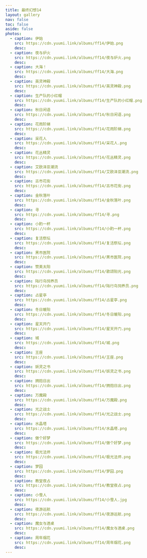 ```yaml
---
title: 最终幻想14
layout: gallery
nav: false
toc: false
aside: false
photos:
  - caption: 伊始
    src: https://cdn.yuumi.link/albums/ff14/伊始.png
    desc: 
  - caption: 夜与炉火
    src: https://cdn.yuumi.link/albums/ff14/夜与炉火.png
    desc: 
  - caption: 大海！
    src: https://cdn.yuumi.link/albums/ff14/大海.png
    desc: 
  - caption: 英灵神殿
    src: https://cdn.yuumi.link/albums/ff14/英灵神殿.png
    desc: 
  - caption: 生产队的小红帽
    src: https://cdn.yuumi.link/albums/ff14/生产队的小红帽.png
    desc: 
  - caption: 秋日闲语
    src: https://cdn.yuumi.link/albums/ff14/秋日闲语.png
    desc: 
  - caption: 花雨阶梯
    src: https://cdn.yuumi.link/albums/ff14/花雨阶梯.png
    desc: 
  - caption: 采花人
    src: https://cdn.yuumi.link/albums/ff14/采花人.png
    desc: 
  - caption: 花丛精灵
    src: https://cdn.yuumi.link/albums/ff14/花丛精灵.png
    desc: 
  - caption: 艾欧泽亚潮流
    src: https://cdn.yuumi.link/albums/ff14/艾欧泽亚潮流.png
    desc: 
  - caption: 古市花街
    src: https://cdn.yuumi.link/albums/ff14/古市花街.png
    desc: 
  - caption: 金秋落叶
    src: https://cdn.yuumi.link/albums/ff14/金秋落叶.png
    desc: 
  - caption: 寻
    src: https://cdn.yuumi.link/albums/ff14/寻.png
    desc: 
  - caption: 小酌一杯
    src: https://cdn.yuumi.link/albums/ff14/小酌一杯.png
    desc: 
  - caption: 复活祭坛
    src: https://cdn.yuumi.link/albums/ff14/复活祭坛.png
    desc: 
  - caption: 黑市医院
    src: https://cdn.yuumi.link/albums/ff14/黑市医院.png
    desc: 
  - caption: 赞美太阳
    src: https://cdn.yuumi.link/albums/ff14/歌颂阳光.png
    desc: 
  - caption: 陆行鸟饲养员
    src: https://cdn.yuumi.link/albums/ff14/陆行鸟饲养员.png
    desc: 
  - caption: 占星亭
    src: https://cdn.yuumi.link/albums/ff14/占星亭.png
    desc: 
  - caption: 冬日暖阳
    src: https://cdn.yuumi.link/albums/ff14/冬日暖阳.png
    desc: 
  - caption: 星天开门
    src: https://cdn.yuumi.link/albums/ff14/星天开门.png
    desc: 
  - caption: 城
    src: https://cdn.yuumi.link/albums/ff14/城.png
    desc: 
  - caption: 王座
    src: https://cdn.yuumi.link/albums/ff14/王座.png
    desc: 
  - caption: 妖灵之书
    src: https://cdn.yuumi.link/albums/ff14/妖灵之书.png
    desc: 
  - caption: 拥抱日出
    src: https://cdn.yuumi.link/albums/ff14/拥抱日出.png
    desc: 
  - caption: 万魔殿
    src: https://cdn.yuumi.link/albums/ff14/万魔殿.png
    desc: 
  - caption: 光之战士
    src: https://cdn.yuumi.link/albums/ff14/光之战士.png
    desc: 
  - caption: 水晶塔
    src: https://cdn.yuumi.link/albums/ff14/水晶塔.png
    desc: 
  - caption: 做个好梦
    src: https://cdn.yuumi.link/albums/ff14/做个好梦.png
    desc: 
  - caption: 极光法师
    src: https://cdn.yuumi.link/albums/ff14/极光法师.png
    desc: 
  - caption: 梦园
    src: https://cdn.yuumi.link/albums/ff14/梦园.png
    desc: 
  - caption: 教堂夜占
    src: https://cdn.yuumi.link/albums/ff14/教堂夜占.png
    desc: 
  - caption: 小雪人
    src: https://cdn.yuumi.link/albums/ff14/小雪人.jpg
    desc: 
  - caption: 夜游巡航
    src: https://cdn.yuumi.link/albums/ff14/夜游巡航.png
    desc: 
  - caption: 魔女与酒桌
    src: https://cdn.yuumi.link/albums/ff14/魔女与酒桌.png
    desc: 
  - caption: 周年烟花
    src: https://cdn.yuumi.link/albums/ff14/周年烟花.png
    desc: 
---
```

